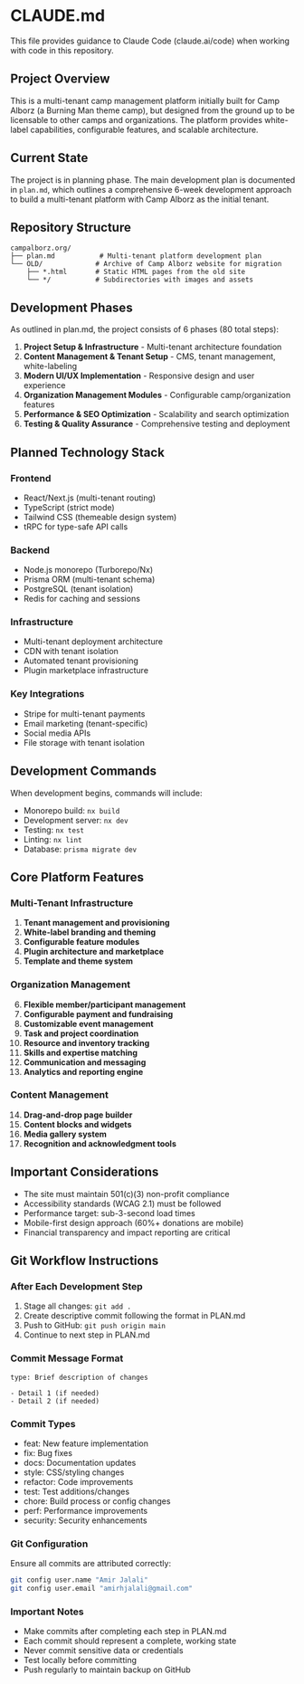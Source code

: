# CLAUDE.md

This file provides guidance to Claude Code (claude.ai/code) when working with code in this repository.

## Project Overview

This is a multi-tenant camp management platform initially built for Camp Alborz (a Burning Man theme camp), but designed from the ground up to be licensable to other camps and organizations. The platform provides white-label capabilities, configurable features, and scalable architecture.

## Current State

The project is in planning phase. The main development plan is documented in `plan.md`, which outlines a comprehensive 6-week development approach to build a multi-tenant platform with Camp Alborz as the initial tenant.

## Repository Structure

```
campalborz.org/
├── plan.md           # Multi-tenant platform development plan
└── OLD/             # Archive of Camp Alborz website for migration
    ├── *.html       # Static HTML pages from the old site
    └── */           # Subdirectories with images and assets
```

## Development Phases

As outlined in plan.md, the project consists of 6 phases (80 total steps):

1. **Project Setup & Infrastructure** - Multi-tenant architecture foundation
2. **Content Management & Tenant Setup** - CMS, tenant management, white-labeling
3. **Modern UI/UX Implementation** - Responsive design and user experience
4. **Organization Management Modules** - Configurable camp/organization features
5. **Performance & SEO Optimization** - Scalability and search optimization
6. **Testing & Quality Assurance** - Comprehensive testing and deployment

## Planned Technology Stack

### Frontend
- React/Next.js (multi-tenant routing)
- TypeScript (strict mode)
- Tailwind CSS (themeable design system)
- tRPC for type-safe API calls

### Backend
- Node.js monorepo (Turborepo/Nx)
- Prisma ORM (multi-tenant schema)
- PostgreSQL (tenant isolation)
- Redis for caching and sessions

### Infrastructure
- Multi-tenant deployment architecture
- CDN with tenant isolation
- Automated tenant provisioning
- Plugin marketplace infrastructure

### Key Integrations
- Stripe for multi-tenant payments
- Email marketing (tenant-specific)
- Social media APIs
- File storage with tenant isolation

## Development Commands

When development begins, commands will include:

- Monorepo build: `nx build`
- Development server: `nx dev`
- Testing: `nx test`
- Linting: `nx lint`
- Database: `prisma migrate dev`

## Core Platform Features

### Multi-Tenant Infrastructure
1. **Tenant management and provisioning**
2. **White-label branding and theming**
3. **Configurable feature modules**
4. **Plugin architecture and marketplace**
5. **Template and theme system**

### Organization Management
6. **Flexible member/participant management**
7. **Configurable payment and fundraising**
8. **Customizable event management**
9. **Task and project coordination**
10. **Resource and inventory tracking**
11. **Skills and expertise matching**
12. **Communication and messaging**
13. **Analytics and reporting engine**

### Content Management
14. **Drag-and-drop page builder**
15. **Content blocks and widgets**
16. **Media gallery system**
17. **Recognition and acknowledgment tools**

## Important Considerations

- The site must maintain 501(c)(3) non-profit compliance
- Accessibility standards (WCAG 2.1) must be followed
- Performance target: sub-3-second load times
- Mobile-first design approach (60%+ donations are mobile)
- Financial transparency and impact reporting are critical

## Git Workflow Instructions

### After Each Development Step
1. Stage all changes: `git add .`
2. Create descriptive commit following the format in PLAN.md
3. Push to GitHub: `git push origin main`
4. Continue to next step in PLAN.md

### Commit Message Format
```
type: Brief description of changes

- Detail 1 (if needed)
- Detail 2 (if needed)
```

### Commit Types
- feat: New feature implementation
- fix: Bug fixes
- docs: Documentation updates
- style: CSS/styling changes
- refactor: Code improvements
- test: Test additions/changes
- chore: Build process or config changes
- perf: Performance improvements
- security: Security enhancements

### Git Configuration
Ensure all commits are attributed correctly:
```bash
git config user.name "Amir Jalali"
git config user.email "amirhjalali@gmail.com"
```

### Important Notes
- Make commits after completing each step in PLAN.md
- Each commit should represent a complete, working state
- Never commit sensitive data or credentials
- Test locally before committing
- Push regularly to maintain backup on GitHub